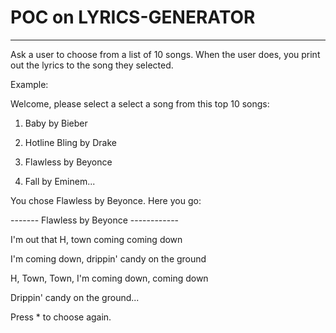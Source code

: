 # POC on LYRICS-GENERATOR
-----------------------------

Ask a user to choose from a list of 10 songs. When the user does, you print out the lyrics to the song they selected.

Example:

Welcome, please select a select a song from this top 10 songs:

 

1. Baby by Bieber

2. Hotline Bling by Drake

3. Flawless by Beyonce

4. Fall by Eminem...

You chose Flawless by Beyonce. Here you go:

 

------- Flawless by Beyonce ------------

I'm out that H, town coming coming down

I'm coming down, drippin' candy on the ground

H, Town, Town, I'm coming down, coming down

Drippin' candy on the ground...

 

Press * to choose again.
